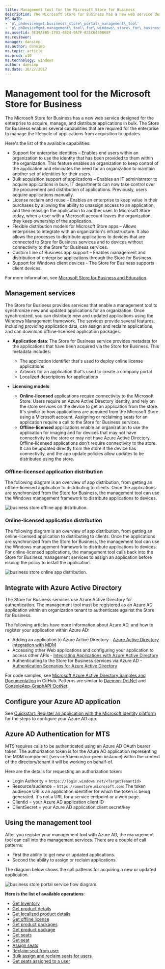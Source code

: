 ```yaml
---
title: Management tool for the Microsoft Store for Business
description: The Microsoft Store for Business has a new web service designed for the enterprise to acquire, manage, and distribute applications in bulk.
MS-HAID:
- 'p\_phdevicemgmt.business\_store\_portal\_management\_tool'
- 'p\_phDeviceMgmt.management\_tool\_for\_windows\_store\_for\_business'
ms.assetid: 0E39AE85-1703-4B24-9A7F-831C6455068F
ms.reviewer: 
manager: dansimp
ms.author: dansimp
ms.topic: article
ms.prod: w10
ms.technology: windows
author: dansimp
ms.date: 10/27/2017
---
```


# Management tool for the Microsoft Store for Business

The Microsoft Store for Business has a new web service designed for the enterprise to acquire, manage, and distribute applications in bulk. The Store for Business enables several capabilities that are required for the enterprise to manage the lifecycle of applications from acquisition to updates.

Here's the list of the available capabilities:

-   Support for enterprise identities – Enables end users within an organization to use the identity that has been provided to them within the organization. This feature enables an organization to keep control of the application and eliminates the need for an organization to maintain another set of identities for their users.
-   Bulk acquisition support of applications – Enables an IT administrator to acquire applications in bulk. IT departments can now take control over the procurement and distribution of applications. Previously, users acquire applications manually.
-   License reclaim and reuse – Enables an enterprise to keep value in their purchases by allowing the ability to unassign access to an application, and then reassign the application to another user. In Microsoft Store today, when a user with a Microsoft account leaves the organization, they keep ownership of the application.
-   Flexible distribution models for Microsoft Store apps – Allows enterprises to integrate with an organization's infrastructure. It also allows the processes to distribute applications to devices that are connected to Store for Business services and to devices without connectivity to the Store for Business services.
-   Custom Line of Business app support – Enables management and distribution of enterprise applications through the Store for Business.
-   Support for Windows client devices - The Store for Business supports client devices.

For more information, see [Microsoft Store for Business and Education](/microsoft-store/).

## Management services

The Store for Business provides services that enable a management tool to synchronize new and updated applications for an organization. Once synchronized, you can distribute new and updated applications using the Windows Management framework. The services provide several features, including providing application data, can assign and reclaim applications, and can download offline-licensed application packages.

- **Application data**: The Store for Business service provides metadata for the applications that have been acquired via the Store for Business. This metadata includes:
  - The application identifier that's used to deploy online license applications
  - Artwork for an application that's used to create a company portal
  - Localized descriptions for applications

- **Licensing models**:

  - **Online-licensed** applications require connectivity to the Microsoft Store. Users require an Azure Active Directory identity, and rely on the store services on the device to get an application from the store. It's similar to how applications are acquired from the Microsoft Store using a Microsoft account. Assigning or reclaiming seats for an application require a call to the Store for Business services.
  - **Offline-licensed** applications enable an organization to use the application for imaging and for devices that may not have connectivity to the store or may not have Azure Active Directory. Offline-licensed applications don't require connectivity to the store. It can be updated directly from the store if the device has connectivity, and the app update policies allow updates to be distributed using the store.

### Offline-licensed application distribution

The following diagram is an overview of app distribution, from getting an offline-licensed application to distributing to clients. Once the applications are synchronized from the Store for Business, the management tool can use the Windows management framework to distribute applications to devices.

![business store offline app distribution.](images/businessstoreportalservices2.png)

### Online-licensed application distribution

The following diagram is an overview of app distribution, from getting an online-licensed application to distributing to clients. Once the applications are synchronized from the Store for Business, the management tool can use the Windows management framework to distribute applications to devices. For online-licensed applications, the management tool calls back into the Store for Business management services to assign an application before issuing the policy to install the application.

![business store online app distribution.](images/businessstoreportalservices3.png)

## Integrate with Azure Active Directory

The Store for Business services use Azure Active Directory for authentication. The management tool must be registered as an Azure AD application within an organization tenant to authenticate against the Store for Business.

The following articles have more information about Azure AD, and how to register your application within Azure AD:

-   Adding an application to Azure Active Directory - [Azure Active Directory integration with MDM](azure-active-directory-integration-with-mdm.md)
-   Accessing other Web applications and configuring your application to access other APIs - [Integrating Applications with Azure Active Directory](/azure/active-directory/develop/quickstart-register-app)
-   Authenticating to the Store for Business services via Azure AD - [Authentication Scenarios for Azure Active Directory](/azure/active-directory/develop/authentication-vs-authorization)

For code samples, see [Microsoft Azure Active Directory Samples and Documentation](https://go.microsoft.com/fwlink/p/?LinkId=623024) in GitHub. Patterns are similar to [Daemon-DotNet](https://go.microsoft.com/fwlink/p/?LinkId=623025) and [ConsoleApp-GraphAPI-DotNet](https://go.microsoft.com/fwlink/p/?LinkId=623026).

## Configure your Azure AD application

See [Quickstart: Register an application with the Microsoft identity platform](/azure/active-directory/develop/quickstart-register-app) for the steps to configure your Azure AD app. 

## Azure AD Authentication for MTS

MTS requires calls to be authenticated using an Azure AD OAuth bearer token. The authorization token is for the Azure AD application representing the MDM component (service/daemon/on-prem instance) within the context of the directory/tenant it will be working on behalf-of.

Here are the details for requesting an authorization token:

-   Login Authority = `https://login.windows.net/<TargetTenantId>`
-   Resource/audience = `https://onestore.microsoft.com`: The token audience URI is an application identifier for which the token is being generated. It's not a URL for a service endpoint or a web page.
-   ClientId = your Azure AD application client ID
-   ClientSecret = your Azure AD application client secret/key

## Using the management tool

After you register your management tool with Azure AD, the management tool can call into the management services. There are a couple of call patterns:

-   First the ability to get new or updated applications.
-   Second the ability to assign or reclaim applications.

The diagram below shows the call patterns for acquiring a new or updated application.

![business store portal service flow diagram.](images/businessstoreportalservicesflow.png)

**Here is the list of available operations**:

-   [Get Inventory](get-inventory.md)
-   [Get product details](get-product-details.md)
-   [Get localized product details](get-localized-product-details.md)
-   [Get offline license](get-offline-license.md)
-   [Get product packages](get-product-packages.md)
-   [Get product package](get-product-package.md)
-   [Get seats](get-seats.md)
-   [Get seat](get-seat.md)
-   [Assign seats](assign-seats.md)
-   [Reclaim seat from user](reclaim-seat-from-user.md)
-   [Bulk assign and reclaim seats for users](bulk-assign-and-reclaim-seats-from-user.md)
-   [Get seats assigned to a user](get-seats-assigned-to-a-user.md)

